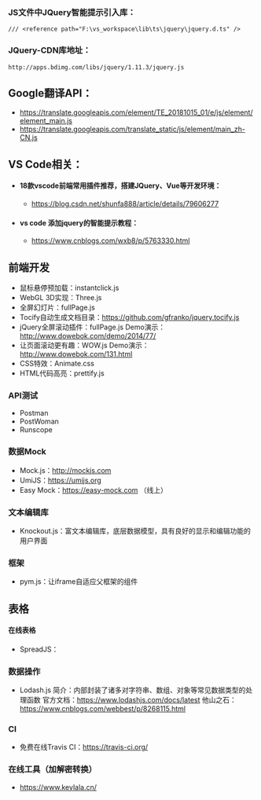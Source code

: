 ### JS文件中JQuery智能提示引入库：
`/// <reference path="F:\vs_workspace\lib\ts\jquery\jquery.d.ts" />`

### JQuery-CDN库地址：
```
http://apps.bdimg.com/libs/jquery/1.11.3/jquery.js
```

## Google翻译API：
* https://translate.googleapis.com/element/TE_20181015_01/e/js/element/element_main.js
* https://translate.googleapis.com/translate_static/js/element/main_zh-CN.js

## VS Code相关：
* #### 18款vscode前端常用插件推荐，搭建JQuery、Vue等开发环境：
    * https://blog.csdn.net/shunfa888/article/details/79606277
* #### vs code 添加jquery的智能提示教程：
    * https://www.cnblogs.com/wxb8/p/5763330.html

## 前端开发
* 鼠标悬停预加载：instantclick.js
* WebGL 3D实现：Three.js
* 全屏幻灯片：fullPage.js
* Tocify自动生成文档目录：https://github.com/gfranko/jquery.tocify.js
* jQuery全屏滚动插件：fullPage.js   Demo演示：http://www.dowebok.com/demo/2014/77/
* 让页面滚动更有趣：WOW.js  Demo演示：http://www.dowebok.com/131.html
* CSS特效：Animate.css
* HTML代码高亮：prettify.js

### API测试
* Postman
* PostWoman
* Runscope

### 数据Mock
* Mock.js：http://mockjs.com
* UmiJS：https://umijs.org
* Easy Mock：https://easy-mock.com  （线上）

### 文本编辑库
* Knockout.js：富文本编辑库，底层数据模型，具有良好的显示和编辑功能的用户界面

### 框架
* pym.js：让iframe自适应父框架的组件

## 表格
#### 在线表格
* SpreadJS：

### 数据操作
* Lodash.js
    简介：内部封装了诸多对字符串、数组、对象等常见数据类型的处理函数
    官方文档：https://www.lodashjs.com/docs/latest
    他山之石：https://www.cnblogs.com/webbest/p/8268115.html

### CI
* 免费在线Travis CI：https://travis-ci.org/

### 在线工具（加解密转换）
* https://www.keylala.cn/
